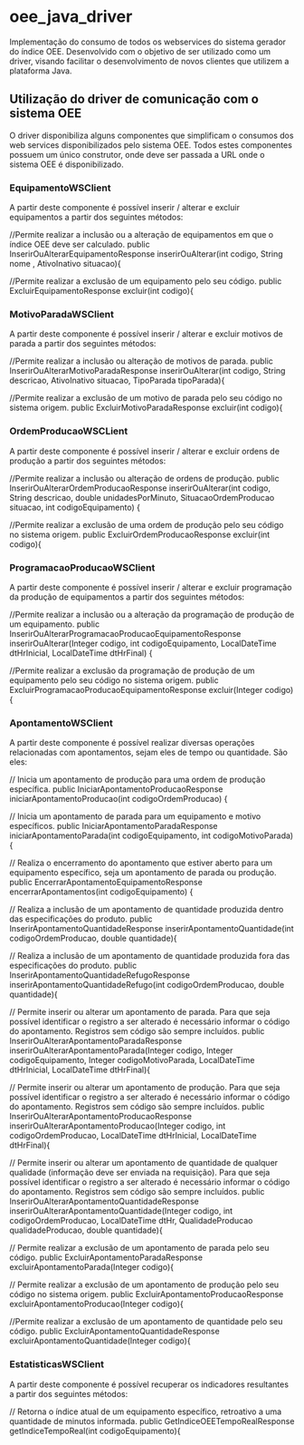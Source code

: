 # oee_java_driver
Implementação do consumo de todos os webservices do sistema gerador do índice OEE. 
Desenvolvido com o objetivo de ser utilizado como um driver, visando facilitar o desenvolvimento de novos clientes que utilizem a plataforma Java.

## Utilização do driver de comunicação com o sistema OEE
O driver disponibiliza alguns componentes que simplificam o consumos dos web services disponibilizados pelo sistema OEE. Todos estes componentes possuem um único construtor, onde deve ser passada a URL onde o sistema OEE é disponibilizado. 

### EquipamentoWSClient

A partir deste componente é possível inserir / alterar e excluir equipamentos a partir dos seguintes métodos:

//Permite realizar a inclusão ou a alteração de equipamentos em que o índice OEE deve ser calculado.
public InserirOuAlterarEquipamentoResponse inserirOuAlterar(int codigo, String nome , AtivoInativo situacao){

//Permite realizar a exclusão de um equipamento pelo seu código.
public ExcluirEquipamentoResponse excluir(int codigo){

### MotivoParadaWSClient

A partir deste componente é possível inserir / alterar e excluir motivos de parada a partir dos seguintes métodos:

//Permite realizar a inclusão ou alteração de motivos de parada.
public InserirOuAlterarMotivoParadaResponse inserirOuAlterar(int codigo, String descricao, AtivoInativo situacao, TipoParada tipoParada){

//Permite realizar a exclusão de um motivo de parada pelo seu código no sistema origem.
public ExcluirMotivoParadaResponse excluir(int codigo){

### OrdemProducaoWSCLient

A partir deste componente é possível inserir / alterar e excluir ordens de produção a partir dos seguintes métodos:

//Permite realizar a inclusão ou alteração de ordens de produção.
public InserirOuAlterarOrdemProducaoResponse inserirOuAlterar(int codigo, String descricao, double unidadesPorMinuto, SituacaoOrdemProducao situacao, int codigoEquipamento) {

//Permite realizar a exclusão de uma ordem de produção pelo seu código no sistema origem.
public ExcluirOrdemProducaoResponse excluir(int codigo){

### ProgramacaoProducaoWSClient

A partir deste componente é possível inserir / alterar e excluir programação da produção de equipamentos a partir dos seguintes métodos:

//Permite realizar a inclusão ou a alteração da programação de produção de um equipamento.
public InserirOuAlterarProgramacaoProducaoEquipamentoResponse inserirOuAlterar(Integer codigo, int codigoEquipamento, LocalDateTime dtHrInicial, LocalDateTime dtHrFinal) {

//Permite realizar a exclusão da programação de produção de um equipamento pelo seu código no sistema origem.
public ExcluirProgramacaoProducaoEquipamentoResponse excluir(Integer codigo){

### ApontamentoWSClient

A partir deste componente é possível realizar diversas operações relacionadas com apontamentos, sejam eles de tempo ou quantidade. São eles:

// Inicia um apontamento de produção para uma ordem de produção específica.
public IniciarApontamentoProducaoResponse iniciarApontamentoProducao(int codigoOrdemProducao) {

// Inicia um apontamento de parada para um equipamento e motivo específicos.
public IniciarApontamentoParadaResponse iniciarApontamentoParada(int codigoEquipamento, int codigoMotivoParada) {

// Realiza o encerramento do apontamento que estiver aberto para um equipamento específico, seja um apontamento de parada ou produção.
public EncerrarApontamentoEquipamentoResponse encerrarApontamentos(int codigoEquipamento) {

// Realiza a inclusão de um apontamento de quantidade produzida dentro das especificações do produto.
public InserirApontamentoQuantidadeResponse inserirApontamentoQuantidade(int codigoOrdemProducao, double quantidade){

// Realiza a inclusão de um apontamento de quantidade produzida fora das especificações do produto.
public InserirApontamentoQuantidadeRefugoResponse inserirApontamentoQuantidadeRefugo(int codigoOrdemProducao, double quantidade){

// Permite inserir ou alterar um apontamento de parada. Para que seja possível identificar o registro a ser alterado é necessário informar o código do apontamento. Registros sem código são sempre incluídos.
public InserirOuAlterarApontamentoParadaResponse inserirOuAlterarApontamentoParada(Integer codigo, Integer codigoEquipamento, Integer codigoMotivoParada, LocalDateTime dtHrInicial, LocalDateTime dtHrFinal){

// Permite inserir ou alterar um apontamento de produção. Para que seja possível identificar o registro a ser alterado é necessário informar o código do apontamento. Registros sem código são sempre incluídos.
public InserirOuAlterarApontamentoProducaoResponse inserirOuAlterarApontamentoProducao(Integer codigo, int codigoOrdemProducao, LocalDateTime dtHrInicial, LocalDateTime dtHrFinal){

// Permite inserir ou alterar um apontamento de quantidade de qualquer qualidade (informação deve ser enviada na requisição). Para que seja possível identificar o registro a ser alterado é necessário informar o código do apontamento. Registros sem código são sempre incluídos.
public InserirOuAlterarApontamentoQuantidadeResponse inserirOuAlterarApontamentoQuantidade(Integer codigo, int codigoOrdemProducao, LocalDateTime dtHr, QualidadeProducao qualidadeProducao, double quantidade){

// Permite realizar a exclusão de um apontamento de parada pelo seu código.
public ExcluirApontamentoParadaResponse excluirApontamentoParada(Integer codigo){
		
// Permite realizar a exclusão de um apontamento de produção pelo seu código no sistema origem.
public ExcluirApontamentoProducaoResponse excluirApontamentoProducao(Integer codigo){
		
//Permite realizar a exclusão de um apontamento de quantidade pelo seu código.
public ExcluirApontamentoQuantidadeResponse excluirApontamentoQuantidade(Integer codigo){
		
### EstatisticasWSClient

A partir deste componente é possível recuperar os indicadores resultantes a partir dos seguintes métodos:

// Retorna o índice atual de um equipamento específico, retroativo a uma quantidade de minutos informada.
public GetIndiceOEETempoRealResponse getIndiceTempoReal(int codigoEquipamento){
